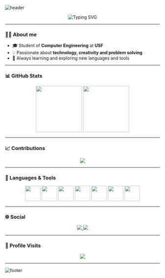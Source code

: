 <!-- Banner -->
![header](https://capsule-render.vercel.app/api?type=waving&color=0:004e92,100:000428&height=200&section=header&text=Lorrayne%20Terra&fontSize=40&fontColor=ffffff&animation=fadeIn&fontAlignY=35)

<p align="center">
  <img src="https://readme-typing-svg.demolab.com?font=Fira+Code&pause=1000&color=00BFFF&center=true&vCenter=true&width=435&lines=Hi+there!+I'm+Lorrayne+Terra;Welcome+to+my+GitHub!;C%2C+C%2B%2B+and+Python+dev" alt="Typing SVG" />
</p>

---

### 👩‍💻 About me  
- 🎓 Student of **Computer Engineering** at **USF**  
- 💡 Passionate about **technology, creativity and problem solving**  
- 🌱 Always learning and exploring new languages and tools  

---

### 📊 GitHub Stats  
<p align="center">
  <img height="150" src="https://github-readme-stats.vercel.app/api?username=imterra&show_icons=true&theme=tokyonight&hide_border=true&bg_color=00000000" />
  <img height="150" src="https://github-readme-stats.vercel.app/api/top-langs/?username=imterra&layout=compact&theme=tokyonight&hide_border=true&bg_color=00000000" />
</p>

---

### 📈 Contributions  
<p align="center">
  <img src="https://github-readme-activity-graph.vercel.app/graph?username=imterra&bg_color=00000000&color=00BFFF&line=1E90FF&point=87CEFA&area=true&hide_border=true" />
</p>

---

### 🚀 Languages & Tools  
<p align="center">
  <img src="https://cdn.jsdelivr.net/gh/devicons/devicon/icons/c/c-original.svg" width="50" />
  <img src="https://cdn.jsdelivr.net/gh/devicons/devicon/icons/cplusplus/cplusplus-original.svg" width="50" />
  <img src="https://cdn.jsdelivr.net/gh/devicons/devicon/icons/python/python-original.svg" width="50" />
  <img src="https://cdn.jsdelivr.net/gh/devicons/devicon/icons/html5/html5-original.svg" width="50" />
  <img src="https://cdn.jsdelivr.net/gh/devicons/devicon/icons/css3/css3-original.svg" width="50" />
  <img src="https://cdn.jsdelivr.net/gh/devicons/devicon/icons/git/git-original.svg" width="50" />
  <img src="https://cdn.jsdelivr.net/gh/devicons/devicon/icons/github/github-original.svg" width="50" />
</p>

---

### 🌐 Social  
<p align="center">
  <a href="https://github.com/imterra">
    <img src="https://img.shields.io/badge/GitHub-000?style=for-the-badge&logo=github&logoColor=white" />
  </a>
  <a href="https://www.linkedin.com/in/lorrayneterra" target="_blank">
    <img src="https://img.shields.io/badge/LinkedIn-0A66C2?style=for-the-badge&logo=linkedin&logoColor=white" />
  </a>
</p>

---

### 🔎 Profile Visits  
<p align="center">
  <img src="https://komarev.com/ghpvc/?username=imterra&style=for-the-badge&color=1E90FF" />
</p>

---

<!-- Footer -->
![footer](https://capsule-render.vercel.app/api?type=waving&color=0:000428,100:004e92&height=120&section=footer)
